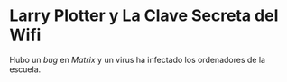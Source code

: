 # Larry Plotter y La Clave Secreta del Wifi

Hubo un *bug* en *Matrix* y un virus ha infectado
los ordenadores de la escuela.

